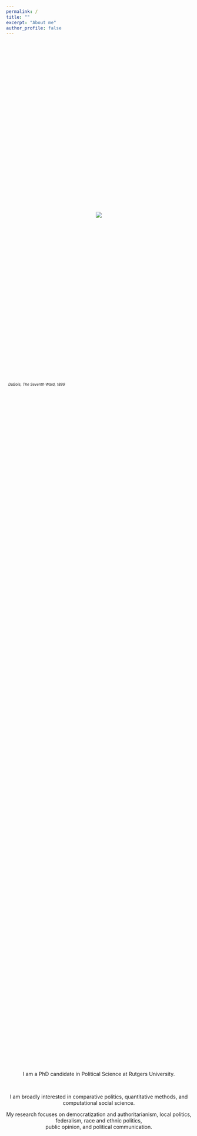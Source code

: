 ```yaml
---
permalink: /
title: ""
excerpt: "About me"
author_profile: false
---
```


 <br/>

<html>
<head>
    <style>
        * {
            margin: 0;
            padding: 0;
        }
        .imgbox {
            display: grid;
            height: 100%;
        }
        .center-fit {
            max-width: 100%;
            max-height: 100vh;
            margin: auto;
        }
    </style>
</head>
<body>
<div class="imgbox">
    <img class="center-fit" src='seventhward.jpg' >
      <figcaption><em> <font size="-2"> &nbsp;&nbsp;DuBois, The Seventh Ward, 1899 </font> </em></figcaption>

<br/> <br/>

<center>

<p style="margin-left:2.5em;margin-right:2.5em">


I am a PhD candidate in Political Science at Rutgers University. 

<br/>

<p style="margin-left:2.5em;">

I am broadly interested in comparative politics, quantitative methods, and computational social science. <br/>

<p style="margin-left:2.5em;">

My research focuses on democratization and authoritarianism, local politics, federalism, race and ethnic politics, 
<br/>
public opinion, and political communication.
<br/>
 
</p>

<br/> <br/>


